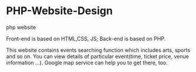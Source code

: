 # PHP-Website-Design
php website

Front-end is based on HTML,CSS, JS;
Back-end is based on PHP.

This website contains events searching function which includes arts, sports and so on.
You can view details of particular event(time, ticket price, venue information ...).
Google map service can help you to get there, too.

